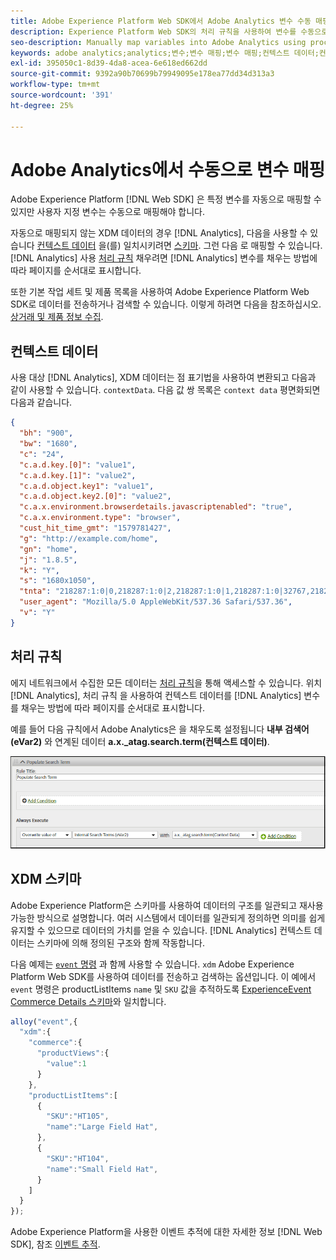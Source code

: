 ```yaml
---
title: Adobe Experience Platform Web SDK에서 Adobe Analytics 변수 수동 매핑
description: Experience Platform Web SDK의 처리 규칙을 사용하여 변수를 수동으로 Adobe Analytics에 매핑하는 방법에 대해 알아봅니다.
seo-description: Manually map variables into Adobe Analytics using processing rules with Web SDK
keywords: adobe analytics;analytics;변수;변수 매핑;변수 매핑;컨텍스트 데이터;컨텍스트 데이터;처리 규칙;규칙;xdm;스키마;
exl-id: 395050c1-8d39-4da8-acea-6e618ed662dd
source-git-commit: 9392a90b70699b79949095e178ea77dd34d313a3
workflow-type: tm+mt
source-wordcount: '391'
ht-degree: 25%

---
```


# Adobe Analytics에서 수동으로 변수 매핑

Adobe Experience Platform [!DNL Web SDK] 은 특정 변수를 자동으로 매핑할 수 있지만 사용자 지정 변수는 수동으로 매핑해야 합니다.

자동으로 매핑되지 않는 XDM 데이터의 경우 [!DNL Analytics], 다음을 사용할 수 있습니다 [컨텍스트 데이터](https://experienceleague.adobe.com/docs/analytics/implementation/vars/page-vars/contextdata.html?lang=ko-KR) 을(를) 일치시키려면 [스키마](https://experienceleague.adobe.com/docs/experience-platform/xdm/schema/composition.html?lang=ko). 그런 다음 로 매핑할 수 있습니다. [!DNL Analytics] 사용 [처리 규칙](https://experienceleague.adobe.com/docs/analytics/admin/admin-tools/processing-rules/processing-rules-configuration/t-processing-rules.html?lang=ko-KR) 채우려면 [!DNL Analytics] 변수를 채우는 방법에 따라 페이지를 순서대로 표시합니다.

또한 기본 작업 세트 및 제품 목록을 사용하여 Adobe Experience Platform Web SDK로 데이터를 전송하거나 검색할 수 있습니다. 이렇게 하려면 다음을 참조하십시오. [상거래 및 제품 정보 수집](https://experienceleague.adobe.com/docs/experience-platform/edge/data-collection/collect-commerce-data.html).

## 컨텍스트 데이터

사용 대상 [!DNL Analytics], XDM 데이터는 점 표기법을 사용하여 변환되고 다음과 같이 사용할 수 있습니다. `contextData`. 다음 값 쌍 목록은 `context data` 평면화되면 다음과 같습니다.

```json
{
  "bh": "900",
  "bw": "1680",
  "c": "24",
  "c.a.d.key.[0]": "value1",
  "c.a.d.key.[1]": "value2",
  "c.a.d.object.key1": "value1",
  "c.a.d.object.key2.[0]": "value2",
  "c.a.x.environment.browserdetails.javascriptenabled": "true",
  "c.a.x.environment.type": "browser",
  "cust_hit_time_gmt": "1579781427",
  "g": "http://example.com/home",
  "gn": "home",
  "j": "1.8.5",
  "k": "Y",
  "s": "1680x1050",
  "tnta": "218287:1:0|0,218287:1:0|2,218287:1:0|1,218287:1:0|32767,218287:1:0|1,218287:1:0|0,218287:1:0|1,218287:1:0|0,218287:1:0|1",
  "user_agent": "Mozilla/5.0 AppleWebKit/537.36 Safari/537.36",
  "v": "Y"
}
```

## 처리 규칙

에지 네트워크에서 수집한 모든 데이터는 [처리 규칙](https://experienceleague.adobe.com/docs/analytics/admin/admin-tools/processing-rules/processing-rules-configuration/t-processing-rules.html?lang=ko-KR)을 통해 액세스할 수 있습니다. 위치 [!DNL Analytics], 처리 규칙 을 사용하여 컨텍스트 데이터를 [!DNL Analytics] 변수를 채우는 방법에 따라 페이지를 순서대로 표시합니다.

예를 들어 다음 규칙에서 Adobe Analytics은 을 채우도록 설정됩니다 **내부 검색어(eVar2)** 와 연계된 데이터 **a.x._atag.search.term(컨텍스트 데이터)**.

![](assets/examplerule.png)


## XDM 스키마

Adobe Experience Platform은 스키마를 사용하여 데이터의 구조를 일관되고 재사용 가능한 방식으로 설명합니다. 여러 시스템에서 데이터를 일관되게 정의하면 의미를 쉽게 유지할 수 있으므로 데이터의 가치를 얻을 수 있습니다. [!DNL Analytics] 컨텍스트 데이터는 스키마에 의해 정의된 구조와 함께 작동합니다.

다음 예제는 [`event` 명령](https://experienceleague.adobe.com/docs/experience-platform/edge/fundamentals/tracking-events.html?lang=ko-KR) 과 함께 사용할 수 있습니다. `xdm` Adobe Experience Platform Web SDK를 사용하여 데이터를 전송하고 검색하는 옵션입니다. 이 예에서 `event` 명령은 productListItems `name` 및 `SKU` 값을 추적하도록 [ExperienceEvent Commerce Details 스키마](https://github.com/adobe/xdm/blob/1c22180490558e3c13352fe3e0540cb7e93c69ca/docs/reference/context/experienceevent-commerce.schema.md)와 일치합니다.


```javascript
alloy("event",{
  "xdm":{
    "commerce":{
      "productViews":{
        "value":1
      }
    },
    "productListItems":[
      {
        "SKU":"HT105",
        "name":"Large Field Hat",
      },
      {
        "SKU":"HT104",
        "name":"Small Field Hat",
      }
    ]
  }
});
```

Adobe Experience Platform을 사용한 이벤트 추적에 대한 자세한 정보 [!DNL Web SDK], 참조 [이벤트 추적](https://experienceleague.adobe.com/docs/experience-platform/edge/fundamentals/tracking-events.html?lang=ko-KR).
